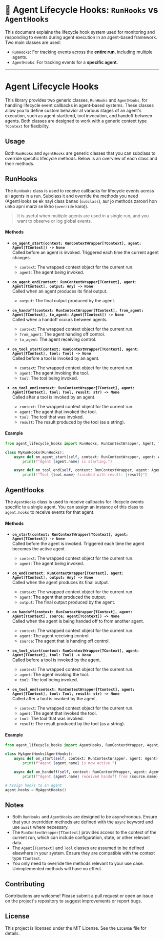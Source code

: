 # 🔄 Agent Lifecycle Hooks: `RunHooks` vs `AgentHooks`

This document explains the lifecycle hook system used for monitoring and responding to events during agent execution in an agent-based framework. Two main classes are used:

- `RunHooks`: For tracking events across the **entire run**, including multiple agents.
- `AgentHooks`: For tracking events for a **specific agent**.

---

# Agent Lifecycle Hooks

This library provides two generic classes, `RunHooks` and `AgentHooks`, for handling lifecycle event callbacks in agent-based systems. These classes allow you to define custom behavior at various stages of an agent's execution, such as agent start/end, tool invocation, and handoff between agents. Both classes are designed to work with a generic context type `TContext` for flexibility.

## Usage

Both `RunHooks` and `AgentHooks` are generic classes that you can subclass to override specific lifecycle methods. Below is an overview of each class and their methods.

## RunHooks

The `RunHooks` class is used to receive callbacks for lifecycle events across all agents in a run. Subclass it and override the methods you need (AgentHooks se ek nayi class banao (`subclass`), aur jo methods zaroori hon unko apni marzi se likho (`override` karo)).

> It is useful when multiple agents are used in a single run, and you want to observe or log global events.

#### Methods

- **`on_agent_start(context: RunContextWrapper[TContext], agent: Agent[TContext]) -> None`**  
  Called before an agent is invoked. Triggered each time the current agent changes.  
  - `context`: The wrapped context object for the current run.  
  - `agent`: The agent being invoked.

- **`on_agent_end(context: RunContextWrapper[TContext], agent: Agent[TContext], output: Any) -> None`**  
  Called when an agent produces its final output.   
  - `output`: The final output produced by the agent.

- **`on_handoff(context: RunContextWrapper[TContext], from_agent: Agent[TContext], to_agent: Agent[TContext]) -> None`**  
  Called when a handoff occurs between agents.  
  - `context`: The wrapped context object for the current run.  
  - `from_agent`: The agent handing off control.  
  - `to_agent`: The agent receiving control.

- **`on_tool_start(context: RunContextWrapper[TContext], agent: Agent[TContext], tool: Tool) -> None`**  
  Called before a tool is invoked by an agent.  
  - `context`: The wrapped context object for the current run.  
  - `agent`: The agent invoking the tool.  
  - `tool`: The tool being invoked.

- **`on_tool_end(context: RunContextWrapper[TContext], agent: Agent[TContext], tool: Tool, result: str) -> None`**  
  Called after a tool is invoked by an agent.  
  - `context`: The wrapped context object for the current run.  
  - `agent`: The agent that invoked the tool.  
  - `tool`: The tool that was invoked.  
  - `result`: The result produced by the tool (as a string).

#### Example

```python
from agent_lifecycle_hooks import RunHooks, RunContextWrapper, Agent, Tool

class MyRunHooks(RunHooks):
    async def on_agent_start(self, context: RunContextWrapper, agent: Agent) -> None:
        print(f"Agent {agent.name} is starting.")

    async def on_tool_end(self, context: RunContextWrapper, agent: Agent, tool: Tool, result: str) -> None:
        print(f"Tool {tool.name} finished with result: {result}")
```

## AgentHooks

The `AgentHooks` class is used to receive callbacks for lifecycle events specific to a single agent. You can assign an instance of this class to `agent.hooks` to receive events for that agent.

#### Methods

- **`on_start(context: RunContextWrapper[TContext], agent: Agent[TContext]) -> None`**  
  Called before the agent is invoked. Triggered each time the agent becomes the active agent.  
  - `context`: The wrapped context object for the current run.  
  - `agent`: The agent being invoked.

- **`on_end(context: RunContextWrapper[TContext], agent: Agent[TContext], output: Any) -> None`**  
  Called when the agent produces its final output.  
  - `context`: The wrapped context object for the current run.  
  - `agent`: The agent that produced the output.  
  - `output`: The final output produced by the agent.

- **`on_handoff(context: RunContextWrapper[TContext], agent: Agent[TContext], source: Agent[TContext]) -> None`**  
  Called when the agent is being handed off to from another agent.  
  - `context`: The wrapped context object for the current run.  
  - `agent`: The agent receiving control.  
  - `source`: The agent that is handing off control.

- **`on_tool_start(context: RunContextWrapper[TContext], agent: Agent[TContext], tool: Tool) -> None`**  
  Called before a tool is invoked by the agent.  
  - `context`: The wrapped context object for the current run.  
  - `agent`: The agent invoking the tool.  
  - `tool`: The tool being invoked.

- **`on_tool_end(context: RunContextWrapper[TContext], agent: Agent[TContext], tool: Tool, result: str) -> None`**  
  Called after a tool is invoked by the agent.  
  - `context`: The wrapped context object for the current run.  
  - `agent`: The agent that invoked the tool.  
  - `tool`: The tool that was invoked.  
  - `result`: The result produced by the tool (as a string).

#### Example

```python
from agent_lifecycle_hooks import AgentHooks, RunContextWrapper, Agent, Tool

class MyAgentHooks(AgentHooks):
    async def on_start(self, context: RunContextWrapper, agent: Agent) -> None:
        print(f"Agent {agent.name} is now active.")

    async def on_handoff(self, context: RunContextWrapper, agent: Agent, source: Agent) -> None:
        print(f"Agent {agent.name} received handoff from {source.name}.")

# Assign hooks to an agent
agent.hooks = MyAgentHooks()
```

## Notes

- Both `RunHooks` and `AgentHooks` are designed to be asynchronous. Ensure that your overridden methods are defined with the `async` keyword and use `await` where necessary.
- The `RunContextWrapper[TContext]` provides access to the context of the current run, which can include configuration, state, or other relevant data.
- The `Agent[TContext]` and `Tool` classes are assumed to be defined elsewhere in your system. Ensure they are compatible with the context type `TContext`.
- You only need to override the methods relevant to your use case. Unimplemented methods will have no effect.

## Contributing

Contributions are welcome! Please submit a pull request or open an issue on the project's repository to suggest improvements or report bugs.

## License

This project is licensed under the MIT License. See the `LICENSE` file for details.